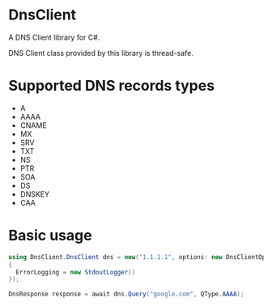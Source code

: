 # DnsClient
A DNS Client library for C#.

DNS Client class provided by this library is thread-safe.

# Supported DNS records types
 * A
 * AAAA
 * CNAME
 * MX
 * SRV
 * TXT
 * NS
 * PTR
 * SOA
 * DS
 * DNSKEY
 * CAA

# Basic usage
```cs
using DnsClient.DnsClient dns = new("1.1.1.1", options: new DnsClientOptions
{
  ErrorLogging = new StdoutLogger()
});

DnsResponse response = await dns.Query("google.com", QType.AAAA);
```
